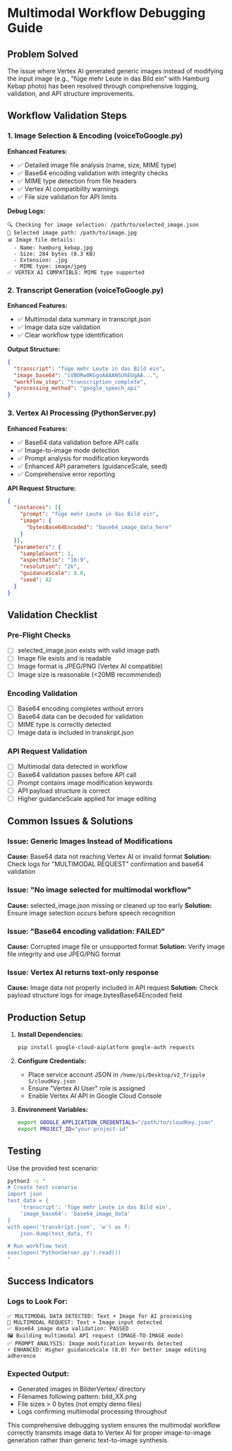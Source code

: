 # Multimodal Workflow Debugging Guide

## Problem Solved
The issue where Vertex AI generated generic images instead of modifying the input image (e.g., "füge mehr Leute in das Bild ein" with Hamburg Kebap photo) has been resolved through comprehensive logging, validation, and API structure improvements.

## Workflow Validation Steps

### 1. Image Selection & Encoding (voiceToGoogle.py)
**Enhanced Features:**
- ✅ Detailed image file analysis (name, size, MIME type)
- ✅ Base64 encoding validation with integrity checks
- ✅ MIME type detection from file headers
- ✅ Vertex AI compatibility warnings
- ✅ File size validation for API limits

**Debug Logs:**
```
🔍 Checking for image selection: /path/to/selected_image.json
📂 Selected image path: /path/to/image.jpg
📊 Image file details:
  - Name: hamburg_kebap.jpg
  - Size: 284 bytes (0.3 KB)
  - Extension: .jpg
  - MIME type: image/jpeg
✅ VERTEX AI COMPATIBLE: MIME type supported
```

### 2. Transcript Generation (voiceToGoogle.py)
**Enhanced Features:**
- ✅ Multimodal data summary in transcript.json
- ✅ Image data size validation
- ✅ Clear workflow type identification

**Output Structure:**
```json
{
  "transcript": "füge mehr Leute in das Bild ein",
  "image_base64": "iVBORw0KGgoAAAANSUhEUgAA...",
  "workflow_step": "transcription_complete",
  "processing_method": "google_speech_api"
}
```

### 3. Vertex AI Processing (PythonServer.py)
**Enhanced Features:**
- ✅ Base64 data validation before API calls
- ✅ Image-to-image mode detection
- ✅ Prompt analysis for modification keywords
- ✅ Enhanced API parameters (guidanceScale, seed)
- ✅ Comprehensive error reporting

**API Request Structure:**
```json
{
  "instances": [{
    "prompt": "füge mehr Leute in das Bild ein",
    "image": {
      "bytesBase64Encoded": "base64_image_data_here"
    }
  }],
  "parameters": {
    "sampleCount": 1,
    "aspectRatio": "16:9", 
    "resolution": "2k",
    "guidanceScale": 8.0,
    "seed": 42
  }
}
```

## Validation Checklist

### Pre-Flight Checks
- [ ] selected_image.json exists with valid image path
- [ ] Image file exists and is readable
- [ ] Image format is JPEG/PNG (Vertex AI compatible)
- [ ] Image size is reasonable (<20MB recommended)

### Encoding Validation
- [ ] Base64 encoding completes without errors
- [ ] Base64 data can be decoded for validation
- [ ] MIME type is correctly detected
- [ ] Image data is included in transkript.json

### API Request Validation
- [ ] Multimodal data detected in workflow
- [ ] Base64 validation passes before API call
- [ ] Prompt contains image modification keywords
- [ ] API payload structure is correct
- [ ] Higher guidanceScale applied for image editing

## Common Issues & Solutions

### Issue: Generic Images Instead of Modifications
**Cause:** Base64 data not reaching Vertex AI or invalid format
**Solution:** Check logs for "MULTIMODAL REQUEST" confirmation and base64 validation

### Issue: "No image selected for multimodal workflow"
**Cause:** selected_image.json missing or cleaned up too early
**Solution:** Ensure image selection occurs before speech recognition

### Issue: "Base64 encoding validation: FAILED"
**Cause:** Corrupted image file or unsupported format
**Solution:** Verify image file integrity and use JPEG/PNG format

### Issue: Vertex AI returns text-only response
**Cause:** Image data not properly included in API request
**Solution:** Check payload structure logs for image.bytesBase64Encoded field

## Production Setup

1. **Install Dependencies:**
   ```bash
   pip install google-cloud-aiplatform google-auth requests
   ```

2. **Configure Credentials:**
   - Place service account JSON in `/home/pi/Desktop/v2_Tripple S/cloudKey.json`
   - Ensure "Vertex AI User" role is assigned
   - Enable Vertex AI API in Google Cloud Console

3. **Environment Variables:**
   ```bash
   export GOOGLE_APPLICATION_CREDENTIALS="/path/to/cloudKey.json"
   export PROJECT_ID="your-project-id"
   ```

## Testing

Use the provided test scenario:
```bash
python3 -c "
# Create test scenario
import json
test_data = {
    'transcript': 'füge mehr Leute in das Bild ein',
    'image_base64': 'base64_image_data'
}
with open('transkript.json', 'w') as f:
    json.dump(test_data, f)

# Run workflow test
exec(open('PythonServer.py').read())
"
```

## Success Indicators

### Logs to Look For:
```
✅ MULTIMODAL DATA DETECTED: Text + Image for AI processing
🔄 MULTIMODAL REQUEST: Text + Image input detected
✅ Base64 image data validation: PASSED
🖼️ Building multimodal API request (IMAGE-TO-IMAGE mode)
✅ PROMPT ANALYSIS: Image modification keywords detected
⚡ ENHANCED: Higher guidanceScale (8.0) for better image editing adherence
```

### Expected Output:
- Generated images in BilderVertex/ directory
- Filenames following pattern: bild_XX.png
- File sizes > 0 bytes (not empty demo files)
- Logs confirming multimodal processing throughout

This comprehensive debugging system ensures the multimodal workflow correctly transmits image data to Vertex AI for proper image-to-image generation rather than generic text-to-image synthesis.